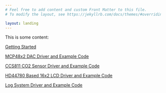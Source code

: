 ```yaml
---
# Feel free to add content and custom Front Matter to this file.
# To modify the layout, see https://jekyllrb.com/docs/themes/#overriding-theme-defaults

layout: landing
---
```


This is some content:

[Getting Started][Getting_started_URL]

[MCP48x2 DAC Driver and Example Code][MCP48x2_URL]

[CCS811 CO2 Sensor Driver and Example Code][CCS811_URL]

[HD44780 Based 16x2 LCD Driver and Example Code][HD44780_URL]

[Log System Driver and Example Code][Log_System_URL]


[Getting_started_URL]: https://jason-duffy.github.io/C-Programming-Resources-for-AVR-MCU-s/getting-started
[MCP48x2_URL]: https://jason-duffy.github.io/C-Programming-Resources-for-AVR-MCU-s/mcp48x2
[CCS811_URL]: https://jason-duffy.github.io/C-Programming-Resources-for-AVR-MCU-s/ccs811
[HD44780_URL]: https://jason-duffy.github.io/C-Programming-Resources-for-AVR-MCU-s/hd44780
[Log_System_URL]: https://jason-duffy.github.io/C-Programming-Resources-for-AVR-MCU-s/log-system
